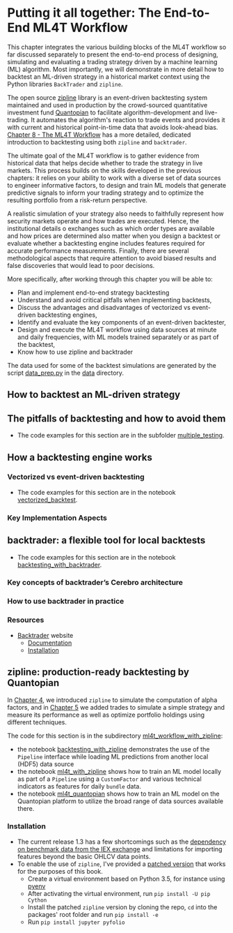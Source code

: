 # Putting it all together: The End-to-End ML4T Workflow

This chapter integrates the various building blocks of the ML4T workflow so far discussed separately to present the end-to-end process of designing, simulating and evaluating a trading strategy driven by a machine learning (ML) algorithm. Most importantly, we will demonstrate in more detail how to backtest an ML-driven strategy in a historical market context using the Python libraries `BackTrader` and `zipline`.

The open source [zipline](http://www.zipline.io/index.html) library is an event-driven backtesting system maintained and used in production by the crowd-sourced quantitative investment fund [Quantopian](https://www.quantopian.com/) to facilitate algorithm-development and live-trading. It automates the algorithm's reaction to trade events and provides it with current and historical point-in-time data that avoids look-ahead bias. [Chapter 8 - The ML4T Workflow](../08_strategy_workflow) has a more detailed, dedicated introduction to backtesting using both `zipline` and `backtrader`. 

The ultimate goal of the ML4T workflow is to gather evidence from historical data that helps decide whether to trade the strategy in live markets. This process builds on the skills developed in the previous chapters: it relies on your ability to work with a diverse set of data sources to engineer informative factors, to design and train ML models that generate predictive signals to inform your trading strategy and to optimize the resulting portfolio from a risk-return perspective.

A realistic simulation of your strategy also needs to faithfully represent how security markets operate and how trades are executed. Hence, the institutional details o exchanges such as which order types are available and how prices are determined also matter when you design a backtest or evaluate whether a backtesting engine includes features required for accurate performance measurements. Finally, there are several methodological aspects that require attention to avoid biased results and false discoveries that would lead to poor decisions. 

More specifically, after working through this chapter you will be able to:
- Plan and implement end-to-end strategy backtesting
- Understand and avoid critical pitfalls when implementing backtests,
- Discuss the advantages and disadvantages of vectorized vs event-driven backtesting engines,
- Identify and evaluate the key components of an event-driven backtester,
- Design and execute the ML4T workflow using data sources at minute and daily frequencies, with ML models trained separately or as part of the backtest, 
- Know how to use zipline and backtrader

The data used for some of the backtest simulations are generated by the script [data_prep.py](00_data/data_prep.py) in the [data](00_data) directory.

## How to backtest an ML-driven strategy

## The pitfalls of backtesting and how to avoid them

- The code examples for this section are in the subfolder [multiple_testing](01_multiple_testing).

## How a backtesting engine works

### Vectorized vs event-driven backtesting

- The code examples for this section are in the notebook [vectorized_backtest](02_vectorized_backtest.ipynb).

### Key Implementation Aspects

## backtrader: a flexible tool for local backtests

- The code examples for this section are in the notebook [backtesting_with_backtrader](03_backtesting_with_backtrader.ipynb).

### Key concepts of backtrader’s Cerebro architecture

### How to use backtrader in practice

### Resources

- [Backtrader](https://www.backtrader.com/) website 
    - [Documentation](https://www.backtrader.com/docu/)
    - [Installation](https://www.backtrader.com/docu/installation/)

## zipline: production-ready backtesting by Quantopian

In [Chapter 4](../04_alpha_factor_research), we introduced `zipline` to simulate the computation of alpha factors, and in [Chapter 5](../05_strategy_evaluation) we added trades to simulate a simple strategy and measure its performance as well as optimize portfolio holdings using different techniques.

The code for this section is in the subdirectory [ml4t_workflow_with_zipline](04_ml4t_workflow_with_zipline):
- the notebook [backtesting_with_zipline](04_ml4t_workflow_with_zipline/02_backtesting_with_zipline.ipynb) demonstrates the use of the `Pipeline` interface while loading ML predictions from another local (HDF5) data source
- the notebook [ml4t_with_zipline](04_ml4t_workflow_with_zipline/03_ml4t_with_zipline.ipynb) shows how to train an ML model locally as part of a `Pipeline` using a `CustomFactor` and various technical indicators as features for daily `bundle` data.
- the notebook [ml4t_quantopian](04_ml4t_workflow_with_zipline/04_ml4t_quantopian.ipynb) shows how to train an ML model on the Quantopian platform to utilize the broad range of data sources available there.

### Installation

- The current release 1.3 has a few shortcomings such as the [dependency on benchmark data from the IEX exchange](https://github.com/quantopian/zipline/issues/2480) and limitations for importing features beyond the basic OHLCV data points.
- To enable the use of `zipline`, I've provided a [patched version](https://github.com/stefan-jansen/zipline) that works for the purposes of this book.
    - Create a virtual environment based on Python 3.5, for instance using [pyenv](https://github.com/pyenv/pyenv)
    - After activating the virtual environment, run `pip install -U pip Cython`
    - Install the patched `zipline` version by cloning the repo, `cd` into the packages' root folder and run `pip install -e`
    - Run `pip install jupyter pyfolio`